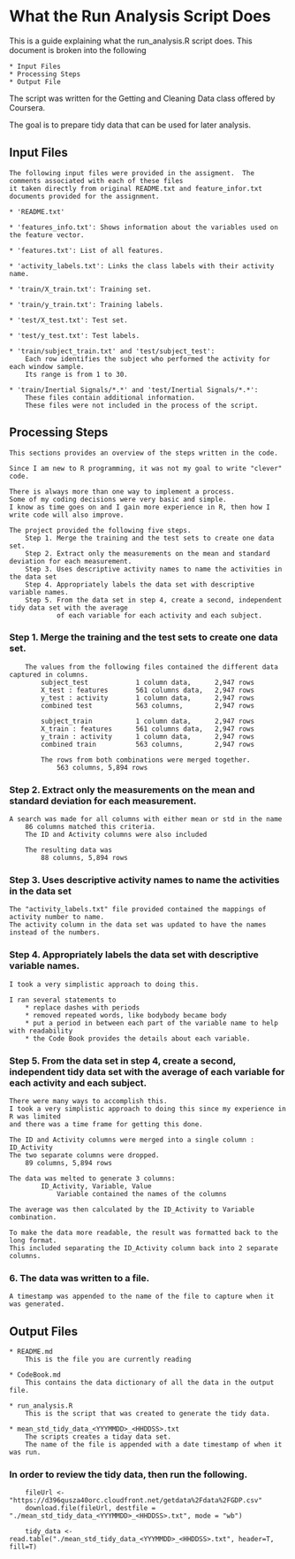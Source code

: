 # What the Run Analysis Script Does
This is a guide explaining what the run_analysis.R script does. This document is broken into the following

	* Input Files
	* Processing Steps
	* Output File

	
The script was written for the Getting and Cleaning Data class offered by Coursera.

The goal is to prepare tidy data that can be used for later analysis.

## Input Files
	The following input files were provided in the assigment.  The comments associated with each of these files
	it taken directly from original README.txt and feature_infor.txt documents provided for the assignment.

	* 'README.txt'

	* 'features_info.txt': Shows information about the variables used on the feature vector.

	* 'features.txt': List of all features.

	* 'activity_labels.txt': Links the class labels with their activity name.

	* 'train/X_train.txt': Training set.

	* 'train/y_train.txt': Training labels.

	* 'test/X_test.txt': Test set.

	* 'test/y_test.txt': Test labels.

	* 'train/subject_train.txt' and 'test/subject_test': 
		Each row identifies the subject who performed the activity for each window sample. 
		Its range is from 1 to 30. 

	* 'train/Inertial Signals/*.*' and 'test/Inertial Signals/*.*': 
		These files contain additional information.
		These files were not included in the process of the script.	

## Processing Steps
	This sections provides an overview of the steps written in the code.
	
	Since I am new to R programming, it was not my goal to write "clever" code.  
	
	There is always more than one way to implement a process.  
	Some of my coding decisions were very basic and simple. 
	I know as time goes on and I gain more experience in R, then how I write code will also improve.
	
	The project provided the following five steps.
		Step 1.	Merge the training and the test sets to create one data set.
		Step 2.	Extract only the measurements on the mean and standard deviation for each measurement.
		Step 3.	Uses descriptive activity names to name the activities in the data set
		Step 4. Appropriately labels the data set with descriptive variable names. 
		Step 5. From the data set in step 4, create a second, independent tidy data set with the average 
				of each variable for each activity and each subject.

###	Step 1.	Merge the training and the test sets to create one data set.
		The values from the following files contained the different data captured in columns.
			subject_test			1 column data, 		2,947 rows
			X_test : features		561 columns data, 	2,947 rows
			y_test : activity		1 column data,		2,947 rows
			combined test 			563 columns, 		2,947 rows
			
			subject_train			1 column data, 		2,947 rows
			X_train : features		561 columns data, 	2,947 rows
			y_train : activity		1 column data, 		2,947 rows
			combined train			563 columns, 		2,947 rows

			The rows from both combinations were merged together.
				563 columns, 5,894 rows

###	Step 2.	Extract only the measurements on the mean and standard deviation for each measurement. 		
	A search was made for all columns with either mean or std in the name
		86 columns matched this criteria.
		The ID and Activity columns were also included
		
		The resulting data was
			88 columns, 5,894 rows

###	Step 3.	Uses descriptive activity names to name the activities in the data set
	The "activity_labels.txt" file provided contained the mappings of activity number to name.
	The activity column in the data set was updated to have the names instead of the numbers.

###	Step 4. Appropriately labels the data set with descriptive variable names. 
	
	I took a very simplistic approach to doing this.
	
	I ran several statements to 
		* replace dashes with periods
		* removed repeated words, like bodybody became body
		* put a period in between each part of the variable name to help with readability
		* the Code Book provides the details about each variable.
	

###	Step 5. From the data set in step 4, create a second, independent tidy data set with the average of each variable for each activity and each subject.
	
	There were many ways to accomplish this.
	I took a very simplistic approach to doing this since my experience in R was limited 
	and there was a time frame for getting this done.

	The ID and Activity columns were merged into a single column : ID_Activity
	The two separate columns were dropped.
		89 columns, 5,894 rows

	The data was melted to generate 3 columns:
			ID_Activity, Variable, Value
				Variable contained the names of the columns
				
	The average was then calculated by the ID_Activity to Variable combination.

	To make the data more readable, the result was formatted back to the long format.
	This included separating the ID_Activity column back into 2 separate columns.


###	6.  The data was written to a file.
	A timestamp was appended to the name of the file to capture when it was generated.

## Output Files

	* README.md
		This is the file you are currently reading

	* CodeBook.md
		This contains the data dictionary of all the data in the output file.

	* run_analysis.R
		This is the script that was created to generate the tidy data.
	
	* mean_std_tidy_data_<YYYMMDD>_<HHDDSS>.txt
		The scripts creates a tiday data set.  
		The name of the file is appended with a date timestamp of when it was run.
		
### In order to review the tidy data, then run the following.
		
		fileUrl <- "https://d396qusza40orc.cloudfront.net/getdata%2Fdata%2FGDP.csv"
		download.file(fileUrl, destfile = "./mean_std_tidy_data_<YYYMMDD>_<HHDDSS>.txt", mode = "wb")

		tidy_data <-  read.table("./mean_std_tidy_data_<YYYMMDD>_<HHDDSS>.txt", header=T, fill=T) 
